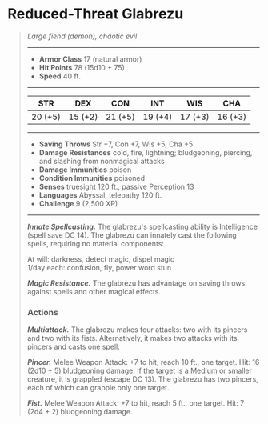# Reduced-Threat Glabrezu
>*Large fiend (demon), chaotic evil*
>___
>- **Armor Class** 17 (natural armor)
>- **Hit Points** 78 (15d10 + 75)
>- **Speed** 40 ft.
>___
>|STR|DEX|CON|INT|WIS|CHA|
>|:---:|:---:|:---:|:---:|:---:|:---:|
>|20 (+5)|15 (+2)|21 (+5)|19 (+4)|17 (+3)|16 (+3)|
>___
>- **Saving Throws** Str +7, Con +7, Wis +5, Cha +5
>- **Damage Resistances** cold, fire, lightning; bludgeoning, piercing, and slashing from nonmagical attacks
>- **Damage Immunities** poison
>- **Condition Immunities** poisoned
>- **Senses** truesight 120 ft., passive Perception 13
>- **Languages** Abyssal, telepathy 120 ft.
>- **Challenge** 9 (2,500 XP)
>___
>***Innate Spellcasting.*** The glabrezu's spellcasting ability is Intelligence (spell save DC 14). The glabrezu can innately cast the following spells, requiring no material components:  
>
>At will: darkness, detect magic, dispel magic  
>1/day each: confusion, fly, power word stun  
>
>
>***Magic Resistance.*** The glabrezu has advantage on saving throws against spells and other magical effects.  
>
>### Actions
>***Multiattack.*** The glabrezu makes four attacks: two with its pincers and two with its fists. Alternatively, it makes two attacks with its pincers and casts one spell.  
>
>***Pincer.*** Melee Weapon Attack: +7 to hit, reach 10 ft., one target. Hit: 16 (2d10 + 5) bludgeoning damage. If the target is a Medium or smaller creature, it is grappled (escape DC 13). The glabrezu has two pincers, each of which can grapple only one target.  
>
>***Fist.*** Melee Weapon Attack: +7 to hit, reach 5 ft., one target. Hit: 7 (2d4 + 2) bludgeoning damage.